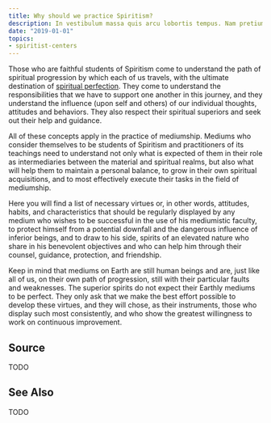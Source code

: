 ```yaml
---
title: Why should we practice Spiritism?
description: In vestibulum massa quis arcu lobortis tempus. Nam pretium arcu in odio vulputate luctus.
date: "2019-01-01"
topics:
- spiritist-centers
---
```


Those who are faithful students of Spiritism come to understand the path of spiritual progression by which each of us travels, with the ultimate destination of [spiritual perfection](spirits/pure).  They come to understand the responsibilities that we have to support one another in this journey, and they understand the influence (upon self and others) of our individual thoughts, attitudes and behaviors. They also respect their spiritual superiors and seek out their help and guidance.

All of these concepts apply in the practice of mediumship.  Mediums who consider themselves to be students of Spiritism and practitioners of its teachings need to understand not only what is expected of them in their role as intermediaries between the material and spiritual realms, but also what will help them to maintain a personal balance, to grow in their own spiritual acquisitions, and to most effectively execute their tasks in the field of mediumship.

Here you will find a list of necessary virtues or, in other words, attitudes, habits, and characteristics that should be regularly displayed by any medium who wishes to be successful in the use of his mediumistic faculty, to protect himself from a potential downfall and the dangerous influence of inferior beings, and to draw to his side, spirits of an elevated nature who share in his benevolent objectives and who can help him through their counsel, guidance, protection, and friendship.

Keep in mind that mediums on Earth are still human beings and are, just like all of us, on their own path of progression, still with their particular faults and weaknesses.   The superior spirits do not expect their Earthly mediums to be perfect. They only ask that we make the best effort possible to develop these virtues, and they will chose, as their instruments, those who display such most consistently, and who show the greatest willingness to work on continuous improvement. 


## Source
TODO

## See Also
TODO
